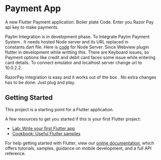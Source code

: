 # Payment App

A new Flutter Payment application. Boiler plate Code.
Enter you Razor Pay api key to make payments.

Paytm Integration is in development phase.
To Integrate Paytm Payment System . It needs hosted Node server and its URL replaced in constants.dart file. Here is [code](https://github.com/saurabhkatkar/paytm-server) for Node Server. Since Webview plugin flutter in development while writting this. There are Keyboard issues, so Payment options like credit and debit card faces some issue while entering card details.
To connect emulator and localhost server change url to 10.0.2.2.

RazorPay Integration is easy and it works out of the box . No extra changes has to be done. Just plug and play.

## Getting Started

This project is a starting point for a Flutter application.

A few resources to get you started if this is your first Flutter project:

- [Lab: Write your first Flutter app](https://flutter.dev/docs/get-started/codelab)
- [Cookbook: Useful Flutter samples](https://flutter.dev/docs/cookbook)

For help getting started with Flutter, view our
[online documentation](https://flutter.dev/docs), which offers tutorials,
samples, guidance on mobile development, and a full API reference.
